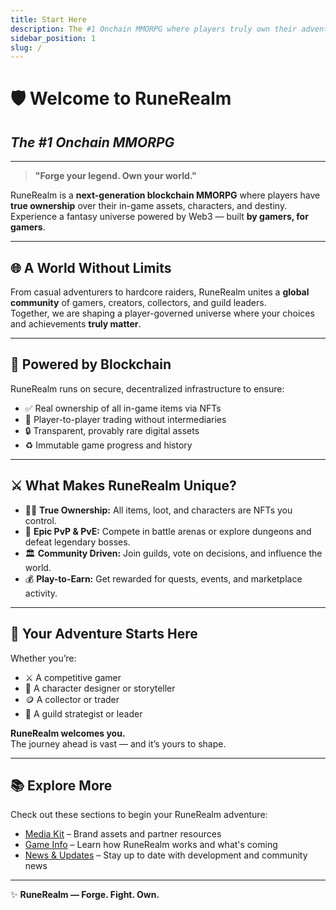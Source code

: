 ```yaml
---
title: Start Here
description: The #1 Onchain MMORPG where players truly own their adventure.
sidebar_position: 1
slug: /
---
```


# 🛡️ Welcome to **RuneRealm**  
## *The #1 Onchain MMORPG*

---

> **"Forge your legend. Own your world."**

RuneRealm is a **next-generation blockchain MMORPG** where players have **true ownership** over their in-game assets, characters, and destiny.  
Experience a fantasy universe powered by Web3 — built **by gamers, for gamers**.

---

## 🌐 A World Without Limits  
From casual adventurers to hardcore raiders, RuneRealm unites a **global community** of gamers, creators, collectors, and guild leaders.  
Together, we are shaping a player-governed universe where your choices and achievements **truly matter**.

---

## 🔗 Powered by Blockchain  
RuneRealm runs on secure, decentralized infrastructure to ensure:

- ✅ Real ownership of all in-game items via NFTs  
- 🔄 Player-to-player trading without intermediaries  
- 🔒 Transparent, provably rare digital assets  
- ♻️ Immutable game progress and history

---

## ⚔️ What Makes RuneRealm Unique?

- 🧙‍♂️ **True Ownership:** All items, loot, and characters are NFTs you control.
- 🏹 **Epic PvP & PvE:** Compete in battle arenas or explore dungeons and defeat legendary bosses.
- 🏛️ **Community Driven:** Join guilds, vote on decisions, and influence the world.
- 💰 **Play-to-Earn:** Get rewarded for quests, events, and marketplace activity.

---

## 🧭 Your Adventure Starts Here

Whether you’re:

- ⚔️ A competitive gamer  
- 🎨 A character designer or storyteller  
- 🪙 A collector or trader  
- 🏹 A guild strategist or leader  

**RuneRealm welcomes you.**  
The journey ahead is vast — and it’s yours to shape.

---

## 📚 Explore More

Check out these sections to begin your RuneRealm adventure:

- [Media Kit](/media-kit) – Brand assets and partner resources  
- [Game Info](/docs) – Learn how RuneRealm works and what's coming  
- [News & Updates](/news) – Stay up to date with development and community news  

---

✨ **RuneRealm — Forge. Fight. Own.**